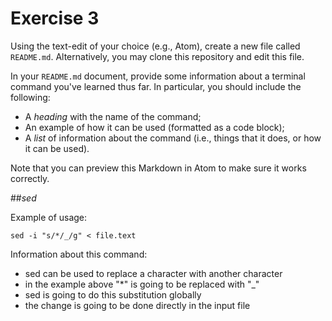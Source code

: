 # Exercise 3
Using the text-edit of your choice (e.g., Atom), create a new file called `README.md`. Alternatively, you may clone this repository and edit this file.

In your `README.md` document, provide some information about a terminal command you've learned thus far. In particular, you should include the following:

- A _heading_ with the name of the command;
- An example of how it can be used (formatted as a code block);
- A _list_ of information about the command (i.e., things that it does, or how it can be used).

Note that you can preview this Markdown in Atom to make sure it works correctly.


##_sed_

Example of usage:

`sed -i "s/*/_/g" < file.text`

Information about this command:
- sed can be used to replace a character with another character
- in the example above "*" is going to be replaced with "_"
- sed is going to do this substitution globally
- the change is going to be done directly in the input file
